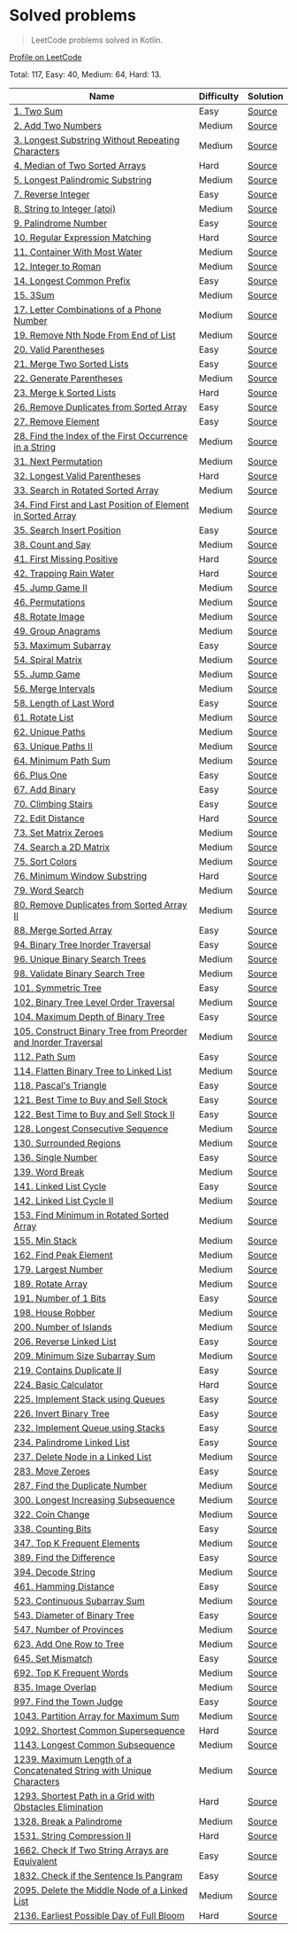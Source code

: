 # Solved problems
> LeetCode problems solved in Kotlin.

[Profile on LeetCode](https://leetcode.com/AxelUser/)

Total: 117, Easy: 40, Medium: 64, Hard: 13.

| Name | Difficulty | Solution |
| --- | --- | --- |
| [1. Two Sum](https://leetcode.com/problems/two-sum/) | Easy | [Source](src/main/kotlin/problems/twoSum/Solution.kt) |
| [2. Add Two Numbers](https://leetcode.com/problems/add-two-numbers/) | Medium | [Source](src/main/kotlin/problems/addTwoNumbers/Solution.kt) |
| [3. Longest Substring Without Repeating Characters](https://leetcode.com/problems/longest-substring-without-repeating-characters/) | Medium | [Source](src/main/kotlin/problems/lengthOfLongestSubstring/Solution.kt) |
| [4. Median of Two Sorted Arrays](https://leetcode.com/problems/median-of-two-sorted-arrays/) | Hard | [Source](src/main/kotlin/problems/findMedianSortedArrays/Solution.kt) |
| [5. Longest Palindromic Substring](https://leetcode.com/problems/longest-palindromic-substring/) | Medium | [Source](src/main/kotlin/problems/longestPalindrome/Solution.kt) |
| [7. Reverse Integer](https://leetcode.com/problems/reverse-integer/) | Easy | [Source](src/main/kotlin/problems/reverseInt/Solution.kt) |
| [8. String to Integer (atoi)](https://leetcode.com/problems/string-to-integer-atoi/) | Medium | [Source](src/main/kotlin/problems/stringToInteger/Solution.kt) |
| [9. Palindrome Number](https://leetcode.com/problems/palindrome-number/) | Easy | [Source](src/main/kotlin/problems/palindromeNumber/Solution.kt) |
| [10. Regular Expression Matching](https://leetcode.com/problems/regular-expression-matching/) | Hard | [Source](src/main/kotlin/problems/regularExpressionMatching/Solution.kt) |
| [11. Container With Most Water](https://leetcode.com/problems/container-with-most-water/) | Medium | [Source](src/main/kotlin/problems/containerWithMostWater/Solution.kt) |
| [12. Integer to Roman](https://leetcode.com/problems/integer-to-roman/) | Medium | [Source](src/main/kotlin/problems/integerToRoman/Solution.kt) |
| [14. Longest Common Prefix](https://leetcode.com/problems/longest-common-prefix/) | Easy | [Source](src/main/kotlin/problems/longestCommonPrefix/Solution.kt) |
| [15. 3Sum](https://leetcode.com/problems/3sum/) | Medium | [Source](src/main/kotlin/problems/threeSum/Solution.kt) |
| [17. Letter Combinations of a Phone Number](https://leetcode.com/problems/letter-combinations-of-a-phone-number/) | Medium | [Source](src/main/kotlin/problems/letterCombinationsOfPhoneNumber/Solution.kt) |
| [19. Remove Nth Node From End of List](https://leetcode.com/problems/remove-nth-node-from-end-of-list/) | Medium | [Source](src/main/kotlin/problems/removeNthNodeFromEndOfList/Solution.kt) |
| [20. Valid Parentheses](https://leetcode.com/problems/valid-parentheses/) | Easy | [Source](src/main/kotlin/problems/validParentheses/Solution.kt) |
| [21. Merge Two Sorted Lists](https://leetcode.com/problems/merge-two-sorted-lists/) | Easy | [Source](src/main/kotlin/problems/mergeTwoSortedLists/Solution.kt) |
| [22. Generate Parentheses](https://leetcode.com/problems/generate-parentheses/) | Medium | [Source](src/main/kotlin/problems/generateParentheses/Solution.kt) |
| [23. Merge k Sorted Lists](https://leetcode.com/problems/merge-k-sorted-lists/) | Hard | [Source](src/main/kotlin/problems/mergeKSortedLists/Solution.kt) |
| [26. Remove Duplicates from Sorted Array](https://leetcode.com/problems/remove-duplicates-from-sorted-array/) | Easy | [Source](src/main/kotlin/problems/removeDuplicatesFromSortedArray/Solution.kt) |
| [27. Remove Element](https://leetcode.com/problems/remove-element/) | Easy | [Source](src/main/kotlin/problems/removeElement/Solution.kt) |
| [28. Find the Index of the First Occurrence in a String](https://leetcode.com/problems/find-the-index-of-the-first-occurrence-in-a-string/) | Medium | [Source](src/main/kotlin/problems/findTheIndexOfTheFirstOccurrenceInString/Solution.kt) |
| [31. Next Permutation](https://leetcode.com/problems/next-permutation/) | Medium | [Source](src/main/kotlin/problems/nextPermutation/Solution.kt) |
| [32. Longest Valid Parentheses](https://leetcode.com/problems/longest-valid-parentheses/) | Hard | [Source](src/main/kotlin/problems/longestValidParentheses/Solution.kt) |
| [33. Search in Rotated Sorted Array](https://leetcode.com/problems/search-in-rotated-sorted-array/) | Medium | [Source](src/main/kotlin/problems/searchInRotatedSortedArray/Solution.kt) |
| [34. Find First and Last Position of Element in Sorted Array](https://leetcode.com/problems/find-first-and-last-position-of-element-in-sorted-array/) | Medium | [Source](src/main/kotlin/problems/findFirstAndLastPositionOfElementInSortedArray/Solution.kt) |
| [35. Search Insert Position](https://leetcode.com/problems/search-insert-position/) | Easy | [Source](src/main/kotlin/problems/searchInsertPosition/Solution.kt) |
| [38. Count and Say](https://leetcode.com/problems/count-and-say/) | Medium | [Source](src/main/kotlin/problems/countAndSay/Solution.kt) |
| [41. First Missing Positive](https://leetcode.com/problems/first-missing-positive/) | Hard | [Source](src/main/kotlin/problems/firstMissingPositive/Solution.kt) |
| [42. Trapping Rain Water](https://leetcode.com/problems/trapping-rain-water/) | Hard | [Source](src/main/kotlin/problems/trappingRainWater/Solution.kt) |
| [45. Jump Game II](https://leetcode.com/problems/jump-game-ii/) | Medium | [Source](src/main/kotlin/problems/jumpGame2/Solution.kt) |
| [46. Permutations](https://leetcode.com/problems/permutations/) | Medium | [Source](src/main/kotlin/problems/permutations/Solution.kt) |
| [48. Rotate Image](https://leetcode.com/problems/rotate-image/) | Medium | [Source](src/main/kotlin/problems/rotateImage/Solution.kt) |
| [49. Group Anagrams](https://leetcode.com/problems/group-anagrams/) | Medium | [Source](src/main/kotlin/problems/groupAnagrams/Solution.kt) |
| [53. Maximum Subarray](https://leetcode.com/problems/maximum-subarray/) | Easy | [Source](src/main/kotlin/problems/maxSubArray/Solution.kt) |
| [54. Spiral Matrix](https://leetcode.com/problems/spiral-matrix/) | Medium | [Source](src/main/kotlin/problems/spiralMatrix/Solution.kt) |
| [55. Jump Game](https://leetcode.com/problems/jump-game/) | Medium | [Source](src/main/kotlin/problems/jumpGame/Solution.kt) |
| [56. Merge Intervals](https://leetcode.com/problems/merge-intervals/) | Medium | [Source](src/main/kotlin/problems/mergeIntervals/Solution.kt) |
| [58. Length of Last Word](https://leetcode.com/problems/length-of-last-word/) | Easy | [Source](src/main/kotlin/problems/lengthOfLastWord/Solution.kt) |
| [61. Rotate List](https://leetcode.com/problems/rotate-list/) | Medium | [Source](src/main/kotlin/problems/rotateList/Solution.kt) |
| [62. Unique Paths](https://leetcode.com/problems/unique-paths/) | Medium | [Source](src/main/kotlin/problems/uniquePaths/Solution.kt) |
| [63. Unique Paths II](https://leetcode.com/problems/unique-paths-ii/) | Medium | [Source](src/main/kotlin/problems/uniquePaths2/Solution.kt) |
| [64. Minimum Path Sum](https://leetcode.com/problems/minimum-path-sum/) | Medium | [Source](src/main/kotlin/problems/minimumPathSum/Solution.kt) |
| [66. Plus One](https://leetcode.com/problems/plus-one/) | Easy | [Source](src/main/kotlin/problems/plusOne/Solution.kt) |
| [67. Add Binary](https://leetcode.com/problems/add-binary/) | Easy | [Source](src/main/kotlin/problems/addBinary/Solution.kt) |
| [70. Climbing Stairs](https://leetcode.com/problems/climbing-stairs/) | Easy | [Source](src/main/kotlin/problems/climbingStairs/Solution.kt) |
| [72. Edit Distance](https://leetcode.com/problems/edit-distance/) | Hard | [Source](src/main/kotlin/problems/editDistance/Solution.kt) |
| [73. Set Matrix Zeroes](https://leetcode.com/problems/set-matrix-zeroes/) | Medium | [Source](src/main/kotlin/problems/setMatrixZeroes/Solution.kt) |
| [74. Search a 2D Matrix](https://leetcode.com/problems/search-a-2d-matrix/) | Medium | [Source](src/main/kotlin/problems/searchA2DMatrix/Solution.kt) |
| [75. Sort Colors](https://leetcode.com/problems/sort-colors/) | Medium | [Source](src/main/kotlin/problems/sortColors/Solution.kt) |
| [76. Minimum Window Substring](https://leetcode.com/problems/minimum-window-substring/) | Hard | [Source](src/main/kotlin/problems/minimumWindowSubstring/Solution.kt) |
| [79. Word Search](https://leetcode.com/problems/word-search/) | Medium | [Source](src/main/kotlin/problems/wordSearch/Solution.kt) |
| [80. Remove Duplicates from Sorted Array II](https://leetcode.com/problems/remove-duplicates-from-sorted-array-ii/) | Medium | [Source](src/main/kotlin/problems/removeDuplicatesFromSortedArray2/Solution.kt) |
| [88. Merge Sorted Array](https://leetcode.com/problems/merge-sorted-array/) | Easy | [Source](src/main/kotlin/problems/mergeSortedArray/Solution.kt) |
| [94. Binary Tree Inorder Traversal](https://leetcode.com/problems/binary-tree-inorder-traversal/) | Easy | [Source](src/main/kotlin/problems/binaryTreeInorderTraversal/Solution.kt) |
| [96. Unique Binary Search Trees](https://leetcode.com/problems/unique-binary-search-trees/) | Medium | [Source](src/main/kotlin/problems/uniqueBinarySearchTrees/Solution.kt) |
| [98. Validate Binary Search Tree](https://leetcode.com/problems/validate-binary-search-tree/) | Medium | [Source](src/main/kotlin/problems/validateBinarySearchTree/Solution.kt) |
| [101. Symmetric Tree](https://leetcode.com/problems/symmetric-tree/) | Easy | [Source](src/main/kotlin/problems/symmetricTree/Solution.kt) |
| [102. Binary Tree Level Order Traversal](https://leetcode.com/problems/binary-tree-level-order-traversal/) | Medium | [Source](src/main/kotlin/problems/binaryTreeLevelOrderTraversal/Solution.kt) |
| [104. Maximum Depth of Binary Tree](https://leetcode.com/problems/maximum-depth-of-binary-tree/) | Easy | [Source](src/main/kotlin/problems/maximumDepthOfBinaryTree/Solution.kt) |
| [105. Construct Binary Tree from Preorder and Inorder Traversal](https://leetcode.com/problems/construct-binary-tree-from-preorder-and-inorder-traversal/) | Medium | [Source](src/main/kotlin/problems/constructBinaryTreeFromPreorderAndInorderTraversal/Solution.kt) |
| [112. Path Sum](https://leetcode.com/problems/path-sum/) | Easy | [Source](src/main/kotlin/problems/pathSum/Solution.kt) |
| [114. Flatten Binary Tree to Linked List](https://leetcode.com/problems/flatten-binary-tree-to-linked-list/) | Medium | [Source](src/main/kotlin/problems/flattenBinaryTreeToLinkedList/Solution.kt) |
| [118. Pascal's Triangle](https://leetcode.com/problems/pascals-triangle/) | Easy | [Source](src/main/kotlin/problems/pascalsTriangle/Solution.kt) |
| [121. Best Time to Buy and Sell Stock](https://leetcode.com/problems/best-time-to-buy-and-sell-stock/) | Easy | [Source](src/main/kotlin/problems/bestTimeToBuyAndSellStock/Solution.kt) |
| [122. Best Time to Buy and Sell Stock II](https://leetcode.com/problems/best-time-to-buy-and-sell-stock-ii/) | Easy | [Source](src/main/kotlin/problems/bestTimeToBuyAndSellStock2/Solution.kt) |
| [128. Longest Consecutive Sequence](https://leetcode.com/problems/longest-consecutive-sequence/) | Medium | [Source](src/main/kotlin/problems/longestConsecutiveSequence/Solution.kt) |
| [130. Surrounded Regions](https://leetcode.com/problems/surrounded-regions/) | Medium | [Source](src/main/kotlin/problems/surroundedRegions/Solution.kt) |
| [136. Single Number](https://leetcode.com/problems/single-number/) | Easy | [Source](src/main/kotlin/problems/singleNumber/Solution.kt) |
| [139. Word Break](https://leetcode.com/problems/word-break/) | Medium | [Source](src/main/kotlin/problems/wordBreak/Solution.kt) |
| [141. Linked List Cycle](https://leetcode.com/problems/linked-list-cycle/) | Easy | [Source](src/main/kotlin/problems/linkedListCycle/Solution.kt) |
| [142. Linked List Cycle II](https://leetcode.com/problems/linked-list-cycle-ii/) | Medium | [Source](src/main/kotlin/problems/linkedListCycle2/Solution.kt) |
| [153. Find Minimum in Rotated Sorted Array](https://leetcode.com/problems/find-minimum-in-rotated-sorted-array/) | Medium | [Source](src/main/kotlin/problems/findMinimumInRotatedSortedArray/Solution.kt) |
| [155. Min Stack](https://leetcode.com/problems/min-stack/) | Medium | [Source](src/main/kotlin/design/minStack/MinStack.kt) |
| [162. Find Peak Element](https://leetcode.com/problems/find-peak-element/) | Medium | [Source](src/main/kotlin/problems/findPeakElement/Solution.kt) |
| [179. Largest Number](https://leetcode.com/problems/largest-number/) | Medium | [Source](src/main/kotlin/problems/largestNumber/Solution.kt) |
| [189. Rotate Array](https://leetcode.com/problems/rotate-array/) | Medium | [Source](src/main/kotlin/problems/rotateArray/Solution.kt) |
| [191. Number of 1 Bits](https://leetcode.com/problems/number-of-1-bits/) | Easy | [Source](src/main/kotlin/problems/numberOf1Bits/Solution.kt) |
| [198. House Robber](https://leetcode.com/problems/house-robber/) | Medium | [Source](src/main/kotlin/problems/houseRobber/Solution.kt) |
| [200. Number of Islands](https://leetcode.com/problems/number-of-islands/) | Medium | [Source](src/main/kotlin/problems/numberOfIslands/Solution.kt) |
| [206. Reverse Linked List](https://leetcode.com/problems/reverse-linked-list/) | Easy | [Source](src/main/kotlin/problems/reverseLinkedList/Solution.kt) |
| [209. Minimum Size Subarray Sum](https://leetcode.com/problems/minimum-size-subarray-sum/) | Medium | [Source](src/main/kotlin/problems/minimumSizeSubarraySum/Solution.kt) |
| [219. Contains Duplicate II](https://leetcode.com/problems/contains-duplicate-ii/) | Easy | [Source](src/main/kotlin/problems/containsDuplicate2/Solution.kt) |
| [224. Basic Calculator](https://leetcode.com/problems/basic-calculator/) | Hard | [Source](src/main/kotlin/problems/basicCalculator/Solution.kt) |
| [225. Implement Stack using Queues](https://leetcode.com/problems/implement-stack-using-queues/) | Easy | [Source](src/main/kotlin/design/stackOverQueues/MyStack.kt) |
| [226. Invert Binary Tree](https://leetcode.com/problems/invert-binary-tree/) | Easy | [Source](src/main/kotlin/problems/invertBinaryTree/Solution.kt) |
| [232. Implement Queue using Stacks](https://leetcode.com/problems/implement-queue-using-stacks/) | Easy | [Source](src/main/kotlin/design/queueOverStacks/MyQueue.kt) |
| [234. Palindrome Linked List](https://leetcode.com/problems/palindrome-linked-list/) | Easy | [Source](src/main/kotlin/problems/palindromeLinkedList/Solution.kt) |
| [237. Delete Node in a Linked List](https://leetcode.com/problems/delete-node-in-a-linked-list/) | Medium | [Source](src/main/kotlin/problems/deleteNodeInALinkedList/Solution.kt) |
| [283. Move Zeroes](https://leetcode.com/problems/move-zeroes/) | Easy | [Source](src/main/kotlin/problems/moveZeroes/Solution.kt) |
| [287. Find the Duplicate Number](https://leetcode.com/problems/find-the-duplicate-number/) | Medium | [Source](src/main/kotlin/problems/findTheDuplicateNumber/Solution.kt) |
| [300. Longest Increasing Subsequence](https://leetcode.com/problems/longest-increasing-subsequence/) | Medium | [Source](src/main/kotlin/problems/longestIncreasingSubsequence/Solution.kt) |
| [322. Coin Change](https://leetcode.com/problems/coin-change/) | Medium | [Source](src/main/kotlin/problems/coinChange/Solution.kt) |
| [338. Counting Bits](https://leetcode.com/problems/counting-bits/) | Easy | [Source](src/main/kotlin/problems/countingBits/Solution.kt) |
| [347. Top K Frequent Elements](https://leetcode.com/problems/top-k-frequent-elements/) | Medium | [Source](src/main/kotlin/problems/topKFrequentElements/Solution.kt) |
| [389. Find the Difference](https://leetcode.com/problems/find-the-difference/) | Easy | [Source](src/main/kotlin/problems/findTheDifference/Solution.kt) |
| [394. Decode String](https://leetcode.com/problems/decode-string/) | Medium | [Source](src/main/kotlin/problems/decodeString/Solution.kt) |
| [461. Hamming Distance](https://leetcode.com/problems/hamming-distance/) | Easy | [Source](src/main/kotlin/problems/hammingDistance/Solution.kt) |
| [523. Continuous Subarray Sum](https://leetcode.com/problems/continuous-subarray-sum/) | Medium | [Source](src/main/kotlin/problems/continuousSubarraySum/Solution.kt) |
| [543. Diameter of Binary Tree](https://leetcode.com/problems/diameter-of-binary-tree/) | Easy | [Source](src/main/kotlin/problems/diameterOfBinaryTree/Solution.kt) |
| [547. Number of Provinces](https://leetcode.com/problems/number-of-provinces/) | Medium | [Source](src/main/kotlin/problems/numberOfProvinces/Solution.kt) |
| [623. Add One Row to Tree](https://leetcode.com/problems/add-one-row-to-tree/) | Medium | [Source](src/main/kotlin/problems/addOneRowToTree/Solution.kt) |
| [645. Set Mismatch](https://leetcode.com/problems/set-mismatch/) | Easy | [Source](src/main/kotlin/problems/setMismatch/Solution.kt) |
| [692. Top K Frequent Words](https://leetcode.com/problems/top-k-frequent-words/) | Medium | [Source](src/main/kotlin/problems/topKFrequentWords/Solution.kt) |
| [835. Image Overlap](https://leetcode.com/problems/image-overlap/) | Medium | [Source](src/main/kotlin/problems/imageOverlap/Solution.kt) |
| [997. Find the Town Judge](https://leetcode.com/problems/find-the-town-judge/) | Easy | [Source](src/main/kotlin/problems/findTheTownJudge/Solution.kt) |
| [1043. Partition Array for Maximum Sum](https://leetcode.com/problems/partition-array-for-maximum-sum/) | Medium | [Source](src/main/kotlin/problems/partitionArrayForMaximumSum/Solution.kt) |
| [1092. Shortest Common Supersequence](https://leetcode.com/problems/shortest-common-supersequence/) | Hard | [Source](src/main/kotlin/problems/shortestCommonSupersequence/Solution.kt) |
| [1143. Longest Common Subsequence](https://leetcode.com/problems/longest-common-subsequence/) | Medium | [Source](src/main/kotlin/problems/longestCommonSubsequence/Solution.kt) |
| [1239. Maximum Length of a Concatenated String with Unique Characters](https://leetcode.com/problems/maximum-length-of-a-concatenated-string-with-unique-characters/) | Medium | [Source](src/main/kotlin/problems/maximumLengthOfConcatenatedStringWithUniqueCharacters/Solution.kt) |
| [1293. Shortest Path in a Grid with Obstacles Elimination](https://leetcode.com/problems/shortest-path-in-a-grid-with-obstacles-elimination/) | Hard | [Source](src/main/kotlin/problems/shortestPathInAGridWithObstaclesElimination/Solution.kt) |
| [1328. Break a Palindrome](https://leetcode.com/problems/break-a-palindrome/) | Medium | [Source](src/main/kotlin/problems/breakAPalindrome/Solution.kt) |
| [1531. String Compression II](https://leetcode.com/problems/string-compression-ii/) | Hard | [Source](src/main/kotlin/problems/stringCompression2/Solution.kt) |
| [1662. Check If Two String Arrays are Equivalent](https://leetcode.com/problems/check-if-two-string-arrays-are-equivalent/) | Easy | [Source](src/main/kotlin/problems/checkIfTwoStringArraysAreEquivalent/Solution.kt) |
| [1832. Check if the Sentence Is Pangram](https://leetcode.com/problems/check-if-the-sentence-is-pangram/) | Easy | [Source](src/main/kotlin/problems/checkIfTheSentenceIsPangram/Solution.kt) |
| [2095. Delete the Middle Node of a Linked List](https://leetcode.com/problems/delete-the-middle-node-of-a-linked-list/) | Medium | [Source](src/main/kotlin/problems/deleteTheMiddleNodeOfALinkedList/Solution.kt) |
| [2136. Earliest Possible Day of Full Bloom](https://leetcode.com/problems/earliest-possible-day-of-full-bloom/) | Hard | [Source](src/main/kotlin/problems/earliestPossibleDayOfFullBloom/Solution.kt) |
